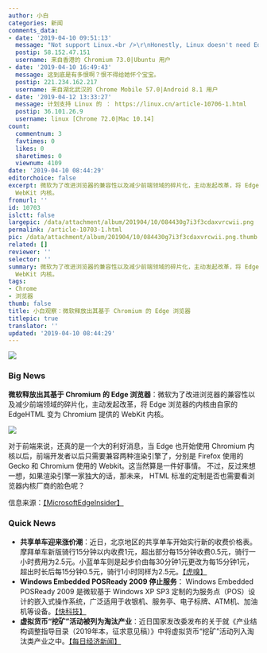 ```yaml
---
author: 小白
categories: 新闻
comments_data:
- date: '2019-04-10 09:51:13'
  message: "Not support Linux.<br />\r\nHonestly, Linux doesn't need Edge too."
  postip: 58.152.47.151
  username: 来自香港的 Chromium 73.0|Ubuntu 用户
- date: '2019-04-10 16:49:43'
  message: 这到底是有多恨啊？恨不得给她怀个宝宝。
  postip: 221.234.162.217
  username: 来自湖北武汉的 Chrome Mobile 57.0|Android 8.1 用户
- date: '2019-04-12 13:33:27'
  message: 计划支持 Linux 的 ： https://linux.cn/article-10706-1.html
  postip: 36.101.26.9
  username: linux [Chrome 72.0|Mac 10.14]
count:
  commentnum: 3
  favtimes: 0
  likes: 0
  sharetimes: 0
  viewnum: 4109
date: '2019-04-10 08:44:29'
editorchoice: false
excerpt: 微软为了改进浏览器的兼容性以及减少前端领域的碎片化，主动发起改革，将 Edge 浏览器的内核由自家的 EdgeHTML 变为 Chromium 提供的
  WebKit 内核。
fromurl: ''
id: 10703
islctt: false
largepic: /data/attachment/album/201904/10/084430g7i3f3cdaxvrcwii.png
permalink: /article-10703-1.html
pic: /data/attachment/album/201904/10/084430g7i3f3cdaxvrcwii.png.thumb.jpg
related: []
reviewer: ''
selector: ''
summary: 微软为了改进浏览器的兼容性以及减少前端领域的碎片化，主动发起改革，将 Edge 浏览器的内核由自家的 EdgeHTML 变为 Chromium 提供的
  WebKit 内核。
tags:
- Chrome
- 浏览器
thumb: false
title: 小白观察：微软释放出其基于 Chromium 的 Edge 浏览器
titlepic: true
translator: ''
updated: '2019-04-10 08:44:29'
---
```


![](/data/attachment/album/201904/10/084430g7i3f3cdaxvrcwii.png)


### Big News


**微软释放出其基于 Chromium 的 Edge 浏览器**：微软为了改进浏览器的兼容性以及减少前端领域的碎片化，主动发起改革，将 Edge 浏览器的内核由自家的 EdgeHTML 变为 Chromium 提供的 WebKit 内核。


![](/data/attachment/album/201904/10/084431prsd2evs2wzrawrv.jpg)


对于前端来说，还真的是一个大的利好消息，当 Edge 也开始使用 Chromium 内核以后，前端开发者以后只需要兼容两种渲染引擎了，分别是 Firefox 使用的 Gecko 和 Chromium 使用的 Webkit。这当然算是一件好事情。 不过，反过来想一想，如果渲染引擎一家独大的话，那未来， HTML 标准的定制是否也需要看浏览器内核厂商的脸色呢？


信息来源：[【MicrosoftEdgeInsider】](https://www.microsoftedgeinsider.com/en-us/download/)


### Quick News


* **共享单车迎来涨价潮**：近日，北京地区的共享单车开始实行新的收费价格表。摩拜单车新版骑行15分钟以内收费1元，超出部分每15分钟收费0.5元，骑行一小时费用为2.5元。小蓝单车则是起步价由每30分钟1元更改为每15分钟1元，超出时长后每15分钟0.5元，骑行1小时同样为2.5元。[【虎嗅】](https://www.huxiu.com/article/293086.html)
* **Windows Embedded POSReady 2009 停止服务**： Windows Embedded POSReady 2009 是微软基于 Windows XP SP3 定制的为服务点（POS）设计的嵌入式操作系统，广泛适用于收银机、服务亭、电子标牌、ATM机、加油机等设备。[【快科技】](http://news.mydrivers.com/1/622/622275.htm)
* **虚拟货币“挖矿”活动被列为淘汰产业**：近日国家发改委发布的关于就《产业结构调整指导目录（2019年本，征求意见稿）》中将虚拟货币“挖矿”活动列入淘汰类产业之中。[【每日经济新闻】](http://www.nbd.com.cn/articles/2019-04-09/1319268.html)